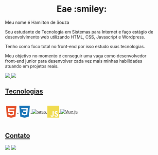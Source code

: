 <h1 align="center">Eae :smiley:</h1>

<p> Meu nome é Hamilton de Souza</p>
<p> Sou estudante de Tecnologia em Sistemas para Internet e faço estágio de desenvolvimento web utilizando HTML, CSS, Javascript e Wordpress. </p>
<p>Tenho como foco total no front-end por isso estudo suas tecnologias.</p>
<p> Meu objetivo no momento é conseguir uma vaga como desenvolvedor front-end junior para desenvolver cada vez mais minhas habilidades atuando em projetos reais.</p>
<div>
  <a href="https://github.com/Hamilton-junior">
  <img height="160rem" src="https://github-readme-stats.vercel.app/api?username=Hamilton-junior&show_icons=true&theme=dark&include_all_commits=true&count_private=true"/>
  <img height="160rem" src="https://github-readme-stats.vercel.app/api/top-langs/?username=Hamilton-junior&layout=compact&langs_count=7&theme=dark"/>
</div>
 <h2>Tecnologias</h2>
<div style="display: inline_block"><br>
  <img align="center" alt="HTML" height="40" width="40" src="https://github.com/devicons/devicon/blob/master/icons/html5/html5-plain.svg">
  <img align="center" alt="CSS" height="40" width="40" src="https://github.com/devicons/devicon/blob/master/icons/css3/css3-plain.svg">
  <img align="center" alt="sass" width="40" height="40" src="https://cdn.jsdelivr.net/gh/devicons/devicon/icons/sass/sass-original.svg">
  <img align="center" alt="Js" height="40" width="40" src="https://raw.githubusercontent.com/devicons/devicon/master/icons/javascript/javascript-plain.svg">
  <img align="center" alt="Vue.js" height="40" width="40" src="https://cdn.jsdelivr.net/gh/devicons/devicon/icons/vuejs/vuejs-original.svg">
</div>
<br>
  <h2>Contato</h2>
<div>
  <a href="https://www.linkedin.com/in/hamilton-junior-34451018a/" target="_blank"><img src="https://img.shields.io/badge/LinkedIn-0077B5?style=for-the-badge&logo=linkedin&logoColor=white" target="_blank"/></a>
  <a href="mailto:hamilton-souza@outlook.com.br" target="_blank"><img src="https://img.shields.io/badge/Microsoft_Outlook-0078D4?style=for-the-badge&logo=microsoft-outlook&logoColor=white" target="_blank"/></a>
</div>
